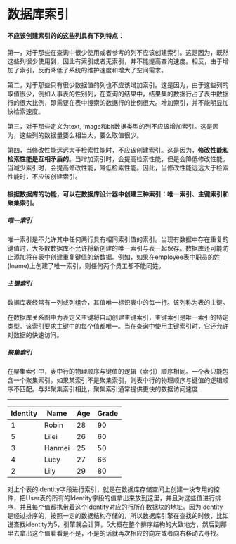 # 数据库索引

#### 不应该创建索引的的这些列具有下列特点：

第一，对于那些在查询中很少使用或者参考的列不应该创建索引。这是因为，既然这些列很少使用到，因此有索引或者无索引，并不能提高查询速度。相反，由于增加了索引，反而降低了系统的维护速度和增大了空间需求。

第二，对于那些只有很少数据值的列也不应该增加索引。这是因为，由于这些列的取值很少，例如人事表的性别列，在查询的结果中，结果集的数据行占了表中数据行的很大比例，即需要在表中搜索的数据行的比例很大。增加索引，并不能明显加快检索速度。

第三，对于那些定义为text, image和bit数据类型的列不应该增加索引。这是因为，这些列的数据量要么相当大，要么取值很少。

第四，当修改性能远远大于检索性能时，不应该创建索引。这是因为，**修改性能和检索性能是互相矛盾的**。当增加索引时，会提高检索性能，但是会降低修改性能。当减少索引时，会提高修改性能，降低检索性能。因此，当修改性能远远大于检索性能时，不应该创建索引。

#### 根据数据库的功能，可以在数据库设计器中创建三种索引：**唯一索引、主键索引和聚集索引**。

##### 唯一索引

唯一索引是不允许其中任何两行具有相同索引值的索引。当现有数据中存在重复的键值时，大多数数据库不允许将新创建的唯一索引与表一起保存。数据库还可能防止添加将在表中创建重复键值的新数据。例如，如果在employee表中职员的姓(lname)上创建了唯一索引，则任何两个员工都不能同姓。

##### 主键索引

数据库表经常有一列或列组合，其值唯一标识表中的每一行。该列称为表的主键。

在数据库关系图中为表定义主键将自动创建主键索引，主键索引是唯一索引的特定类型。该索引要求主键中的每个值都唯一。当在查询中使用主键索引时，它还允许对数据的快速访问。

##### 聚集索引

在聚集索引中，表中行的物理顺序与键值的逻辑（索引）顺序相同。一个表只能包含一个聚集索引。如果某索引不是聚集索引，则表中行的物理顺序与键值的逻辑顺序不匹配。与非聚集索引相比，聚集索引通常提供更快的数据访问速度

------



| Identity | Name   | Age  | Grade |
| -------- | ------ | ---- | ----- |
| 1        | Robin  | 28   | 90    |
| 5        | Lilei  | 26   | 60    |
| 3        | Hanmei | 25   | 50    |
| 4        | Lucy   | 27   | 66    |
| 2        | Lily   | 29   | 80    |

对上个表的Identity字段进行索引，就是在数据库存储空间上创建一块专用的控件，把User表的所有的Identity字段的值拿出来放到这里，并且对这些值进行排序，并且每个值都携带着这个Identity对应的行所在数据块的地址。因为Identity是经过排序的，按照一定的数据结构存储的，所以数据库引擎在查找的时候，比如说查找identity为5，引擎就会计算，5大概在整个排序结构的大致地方，然后到那里去拿出这个值看看是不是，不是的话就再次相应的向左或者向右移动去寻找。